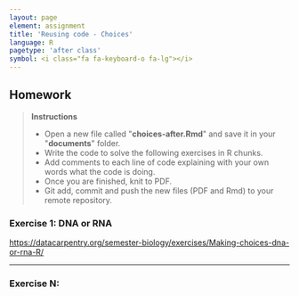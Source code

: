 ```yaml
---
layout: page
element: assignment
title: 'Reusing code - Choices'
language: R
pagetype: 'after class'
symbol: <i class="fa fa-keyboard-o fa-lg"></i>
---
```


## Homework

<!-- Challenges from https://datacarpentry.org/semester-biology/assignments/r-iteration-1/-->

> **Instructions**
> - Open a new file called "**choices-after.Rmd**" and save it in your "**documents**" folder.
> - Write the code to solve the following exercises in R chunks.
> - Add comments to each line of code explaining with your own words what the code is doing.
> - Once you are finished, knit to PDF.
> - Git add, commit and push the new files (PDF and Rmd) to your remote repository.
>




### Exercise 1: DNA or RNA

https://datacarpentry.org/semester-biology/exercises/Making-choices-dna-or-rna-R/

<!-- {% include_relative exercises/Making-choices-dna-or-rna-R.md %} -->

---

### Exercise N:
